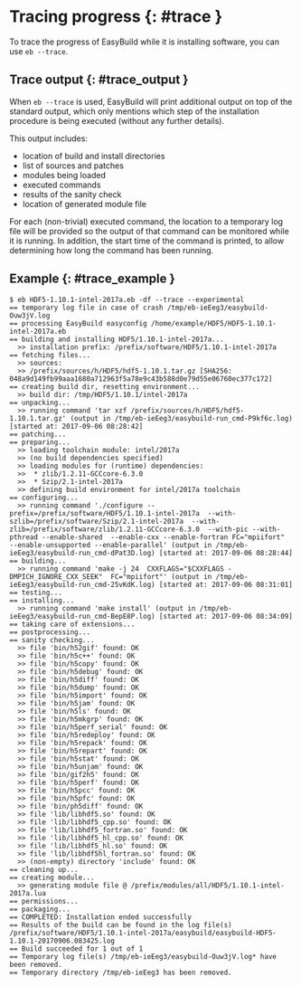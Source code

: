 # Tracing progress {: #trace }

To trace the progress of EasyBuild while it is installing software, you
can use `eb --trace`.

## Trace output {: #trace_output }

When `eb --trace` is used, EasyBuild will print additional output on top
of the standard output, which only mentions which step of the
installation procedure is being executed (without any further details).

This output includes:

- location of build and install directories
- list of sources and patches
- modules being loaded
- executed commands
- results of the sanity check
- location of generated module file

For each (non-trivial) executed command, the location to a temporary log
file will be provided so the output of that command can be monitored
while it is running. In addition, the start time of the command is
printed, to allow determining how long the command has been running.

## Example {: #trace_example }

``` console
$ eb HDF5-1.10.1-intel-2017a.eb -df --trace --experimental
== temporary log file in case of crash /tmp/eb-ieEeg3/easybuild-Ouw3jV.log
== processing EasyBuild easyconfig /home/example/HDF5/HDF5-1.10.1-intel-2017a.eb
== building and installing HDF5/1.10.1-intel-2017a...
  >> installation prefix: /prefix/software/HDF5/1.10.1-intel-2017a
== fetching files...
  >> sources:
  >> /prefix/sources/h/HDF5/hdf5-1.10.1.tar.gz [SHA256: 048a9d149fb99aaa1680a712963f5a78e9c43b588d0e79d55e06760ec377c172]
== creating build dir, resetting environment...
  >> build dir: /tmp/HDF5/1.10.1/intel-2017a
== unpacking...
  >> running command 'tar xzf /prefix/sources/h/HDF5/hdf5-1.10.1.tar.gz' (output in /tmp/eb-ieEeg3/easybuild-run_cmd-P9kf6c.log) [started at: 2017-09-06 08:28:42]
== patching...
== preparing...
  >> loading toolchain module: intel/2017a
  >> (no build dependencies specified)
  >> loading modules for (runtime) dependencies:
  >>  * zlib/1.2.11-GCCcore-6.3.0
  >>  * Szip/2.1-intel-2017a
  >> defining build environment for intel/2017a toolchain
== configuring...
  >> running command './configure --prefix=/prefix/software/HDF5/1.10.1-intel-2017a  --with-szlib=/prefix/software/Szip/2.1-intel-2017a  --with-zlib=/prefix/software/zlib/1.2.11-GCCcore-6.3.0  --with-pic --with-pthread --enable-shared  --enable-cxx --enable-fortran FC="mpiifort"  --enable-unsupported --enable-parallel' (output in /tmp/eb-ieEeg3/easybuild-run_cmd-dPat3D.log) [started at: 2017-09-06 08:28:44]
== building...
  >> running command 'make -j 24  CXXFLAGS="$CXXFLAGS -DMPICH_IGNORE_CXX_SEEK"  FC="mpiifort"' (output in /tmp/eb-ieEeg3/easybuild-run_cmd-25vKdK.log) [started at: 2017-09-06 08:31:01]
== testing...
== installing...
  >> running command 'make install' (output in /tmp/eb-ieEeg3/easybuild-run_cmd-BepE8P.log) [started at: 2017-09-06 08:34:09]
== taking care of extensions...
== postprocessing...
== sanity checking...
  >> file 'bin/h52gif' found: OK
  >> file 'bin/h5c++' found: OK
  >> file 'bin/h5copy' found: OK
  >> file 'bin/h5debug' found: OK
  >> file 'bin/h5diff' found: OK
  >> file 'bin/h5dump' found: OK
  >> file 'bin/h5import' found: OK
  >> file 'bin/h5jam' found: OK
  >> file 'bin/h5ls' found: OK
  >> file 'bin/h5mkgrp' found: OK
  >> file 'bin/h5perf_serial' found: OK
  >> file 'bin/h5redeploy' found: OK
  >> file 'bin/h5repack' found: OK
  >> file 'bin/h5repart' found: OK
  >> file 'bin/h5stat' found: OK
  >> file 'bin/h5unjam' found: OK
  >> file 'bin/gif2h5' found: OK
  >> file 'bin/h5perf' found: OK
  >> file 'bin/h5pcc' found: OK
  >> file 'bin/h5pfc' found: OK
  >> file 'bin/ph5diff' found: OK
  >> file 'lib/libhdf5.so' found: OK
  >> file 'lib/libhdf5_cpp.so' found: OK
  >> file 'lib/libhdf5_fortran.so' found: OK
  >> file 'lib/libhdf5_hl_cpp.so' found: OK
  >> file 'lib/libhdf5_hl.so' found: OK
  >> file 'lib/libhdf5hl_fortran.so' found: OK
  >> (non-empty) directory 'include' found: OK
== cleaning up...
== creating module...
  >> generating module file @ /prefix/modules/all/HDF5/1.10.1-intel-2017a.lua
== permissions...
== packaging...
== COMPLETED: Installation ended successfully
== Results of the build can be found in the log file(s) /prefix/software/HDF5/1.10.1-intel-2017a/easybuild/easybuild-HDF5-1.10.1-20170906.083425.log
== Build succeeded for 1 out of 1
== Temporary log file(s) /tmp/eb-ieEeg3/easybuild-Ouw3jV.log* have been removed.
== Temporary directory /tmp/eb-ieEeg3 has been removed.
```
